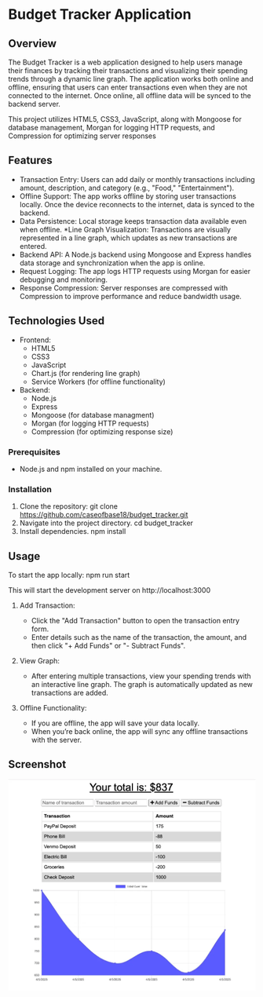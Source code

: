# Budget Tracker Application

## Overview
The Budget Tracker is a web application designed to help users manage their finances by tracking their transactions and visualizing their spending trends through a dynamic line graph. The application works both online and offline, ensuring that users can enter transactions even when they are not connected to the internet. Once online, all offline data will be synced to the backend server.

This project utilizes HTML5, CSS3, JavaScript, along with Mongoose for database management, Morgan for logging HTTP requests, and Compression for optimizing server responses

## Features
* Transaction Entry: Users can add daily or monthly transactions including amount, description, and category (e.g., "Food," "Entertainment").
* Offline Support: The app works offline by storing user transactions locally. Once the device reconnects to the internet, data is synced to the backend.
* Data Persistence: Local storage keeps transaction data available even when offline.
*Line Graph Visualization: Transactions are visually represented in a line graph, which updates as new transactions are entered.
* Backend API: A Node.js backend using Mongoose and Express handles data storage and synchronization when the app is online.
* Request Logging: The app logs HTTP requests using Morgan for easier debugging and monitoring.
* Response Compression: Server responses are compressed with Compression to improve performance and reduce bandwidth usage.

## Technologies Used
* Frontend:
    * HTML5
    * CSS3
    * JavaScript
    * Chart.js (for rendering line graph)
    * Service Workers (for offline functionality)
* Backend:
    * Node.js
    * Express
    * Mongoose (for database managment)
    * Morgan (for logging HTTP requests)
    * Compression (for optimizing response size)

### Prerequisites

* Node.js and npm installed on your machine.

### Installation

1. Clone the repository: 
    git clone https://github.com/caseofbase18/budget_tracker.git
2. Navigate into the project directory.
    cd budget_tracker
3. Install dependencies.
    npm install

## Usage

To start the app locally:
    npm run start

This will start the development server on http://localhost:3000

1. Add Transaction:
    * Click the "Add Transaction" button to open the transaction entry form.
    * Enter details such as the name of the transaction, the amount, and then click "+ Add Funds" or "- Subtract Funds".

2. View Graph:
    * After entering multiple transactions, view your spending trends with an interactive line graph. The graph is automatically updated as new transactions are added.

3. Offline Functionality:
    * If you are offline, the app will save your data locally.
    * When you’re back online, the app will sync any offline transactions with the server.

## Screenshot
<img src="./public/images/budget-tracker.webp">

